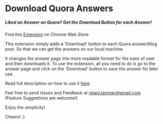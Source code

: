 # Download Quora Answers

##### Liked an Answer on Quora? Get the Download Button for each Answer!

Find this [Extension](https://chrome.google.com/webstore/detail/download-quora-answers/bdgpecgjndjdnljbbfkboidecmbmaioo) on Chrome Web Store

This extension simply adds a 'Download' button to each Quora answer/blog post. So that we can get the answers on our local machine.

It changes the answer page into more readable format for the ease of user and then downloads it. To use the extension, all you need to do is go to the answer page and click on the 'Download' button to save the answer for later use.

Read full description on how to use it [here](http://bit.ly/1xwo7Ii)

Feel free to send Issues and Feedback at rajani.tanmay@gmail.com (Feature Suggestions are welcome!)

Enjoy the simplicity!

Cheers! :)
